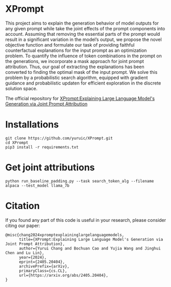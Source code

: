 # XPrompt

This project aims to explain the generation behavior of model outputs for any given prompt while take the joint
effects of the prompt components into account. Assuming that removing the essential parts of the
prompt would result in a significant variation in the model’s output, we propose the novel objective
function and formulate our task of providing faithful counterfactual explanations for the input prompt
as an optimization problem. To quantify the influence of token combinations in the prompt on the
generations, we incorporate a mask approach for joint prompt attribution. Thus, our goal of extracting
the explanations has been converted to finding the optimal mask of the input prompt. We solve
this problem by a probabilistic search algorithm, equipped with gradient guidance and probabilistic
updaten for efficient exploration in the discrete solution space.

The official repository for [XPrompt:Explaining Large Language Model's Generation via Joint Prompt Attribution](https://arxiv.org/abs/2405.20404)


# Installations
```
git clone https://github.com/yuruic/XPrompt.git
cd XPrompt
pip3 install -r requirements.txt
```
# Get joint attributions
```
python run_baseline_padding.py --task search_token_alg --filename alpaca --test_model llama_7b 
```

# Citation
If you found any part of this code is useful in your research, please consider citing our paper:
```
@misc{chang2024xpromptexplaininglargelanguagemodels,
      title={XPrompt:Explaining Large Language Model's Generation via Joint Prompt Attribution}, 
      author={Yurui Chang and Bochuan Cao and Yujia Wang and Jinghui Chen and Lu Lin},
      year={2024},
      eprint={2405.20404},
      archivePrefix={arXiv},
      primaryClass={cs.CL},
      url={https://arxiv.org/abs/2405.20404}, 
}
```
